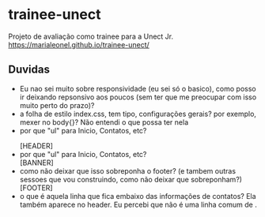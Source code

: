 # trainee-unect
Projeto de avaliação como trainee para a Unect Jr.
https://marialeonel.github.io/trainee-unect/

## Duvidas
- Eu nao sei muito sobre responsividade (eu sei só o basico), como posso ir deixando repsonsivo aos poucos (sem ter que me preocupar com isso muito perto do prazo)?
- a folha de estilo index.css, tem tipo, configurações gerais? por exemplo, mexer no body{}? Não entendi o que possa ter nela
- por que "ul" para Inicio, Contatos, etc?

<ul>
[HEADER]
  <li> por que "ul" para Inicio, Contatos, etc?</li>
[BANNER]
  <li> como não deixar que isso sobreponha o footer? (e tambem outras sessoes que vou construindo, como não deixar que sobreponham?)</li>
[FOOTER]
  <li> o que é aquela linha que fica embaixo das informações de contatos? Ela também aparece no header. Eu percebi que não é uma linha comum de <a href=""></a>.</li>
</ul>
